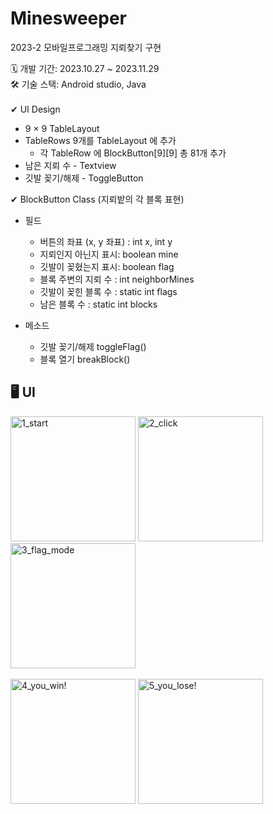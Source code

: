 # Minesweeper
2023-2 모바일프로그래밍 지뢰찾기 구현  

🗓️ 개발 기간: 2023.10.27 ~ 2023.11.29  
🛠️ 기술 스택: Android studio, Java  
<br>
✔ UI Design
- 9 × 9 TableLayout
- TableRows 9개를 TableLayout 에 추가
  - 각 TableRow 에 BlockButton[9][9] 총 81개 추가
- 남은 지뢰 수 - Textview
- 깃발 꽂기/해제 - ToggleButton  

✔ BlockButton Class (지뢰밭의 각 블록 표현)
- 필드
  - 버튼의 좌표 (x, y 좌표) : int x, int y
  - 지뢰인지 아닌지 표시: boolean mine
  - 깃발이 꽂혔는지 표시: boolean flag
  - 블록 주변의 지뢰 수 : int neighborMines
  - 깃발이 꽂힌 블록 수 : static int flags
  - 남은 블록 수 : static int blocks
 
- 메소드
   - 깃발 꽂기/해제 toggleFlag()
   - 블록 열기 breakBlock()

🖥 UI
---
<img width="200" alt="1_start" src="https://github.com/juheehasaeyo/Minesweeper/assets/118191954/1cf070fe-054a-4cbc-831d-ff43deaf7e04">
<img width="200" alt="2_click" src="https://github.com/juheehasaeyo/Minesweeper/assets/118191954/6593c0f2-e055-469d-8753-8f23516f73a6">
<img width="200" alt="3_flag_mode" src="https://github.com/juheehasaeyo/Minesweeper/assets/118191954/85ff8e57-2358-4117-9076-5fa07785194d">
<br>
<br>
<img width="200" alt="4_you_win!" src="https://github.com/juheehasaeyo/Minesweeper/assets/118191954/1cf0624b-2ba1-4203-9a70-62f8074805ca">
<img width="200" alt="5_you_lose!" src="https://github.com/juheehasaeyo/Minesweeper/assets/118191954/5445f2ad-f927-4b0d-a462-018989fbeb86">
